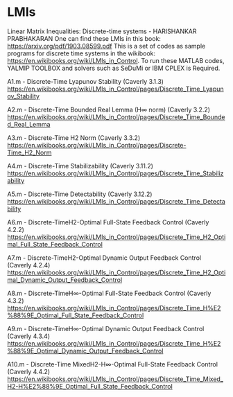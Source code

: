 # LMIs
Linear Matrix Inequalities: Discrete-time systems - HARISHANKAR PRABHAKARAN
One can find these LMIs in this book: https://arxiv.org/pdf/1903.08599.pdf
This is a set of codes as sample programs for discrete time systems in the wikibook: https://en.wikibooks.org/wiki/LMIs_in_Control.
To run these MATLAB codes, YALMIP TOOLBOX and solvers such as SeDuMi or IBM CPLEX is Required.

A1.m  - Discrete-Time Lyapunov Stability (Caverly 3.1.3)
https://en.wikibooks.org/wiki/LMIs_in_Control/pages/Discrete_Time_Lyapunov_Stability

A2.m  - Discrete-Time Bounded Real Lemma (H∞ norm) (Caverly 3.2.2)
https://en.wikibooks.org/wiki/LMIs_in_Control/pages/Discrete_Time_Bounded_Real_Lemma

A3.m  - Discrete-Time H2 Norm (Caverly 3.3.2)
https://en.wikibooks.org/wiki/LMIs_in_Control/pages/Discrete-Time_H2_Norm

A4.m  - Discrete-Time Stabilizability (Caverly 3.11.2)
https://en.wikibooks.org/wiki/LMIs_in_Control/pages/Discrete_Time_Stabilizability

A5.m  - Discrete-Time Detectability (Caverly 3.12.2)
https://en.wikibooks.org/wiki/LMIs_in_Control/pages/Discrete_Time_Detectability

A6.m  - Discrete-TimeH2-Optimal Full-State Feedback Control (Caverly 4.2.2)
https://en.wikibooks.org/wiki/LMIs_in_Control/pages/Discrete_Time_H2_Optimal_Full_State_Feedback_Control

A7.m  - Discrete-TimeH2-Optimal Dynamic Output Feedback Control (Caverly 4.2.4)
https://en.wikibooks.org/wiki/LMIs_in_Control/pages/Discrete_Time_H2_Optimal_Dynamic_Output_Feedback_Control

A8.m  - Discrete-TimeH∞-Optimal Full-State Feedback Control (Caverly 4.3.2)
https://en.wikibooks.org/wiki/LMIs_in_Control/pages/Discrete_Time_H%E2%88%9E_Optimal_Full_State_Feedback_Control

A9.m  - Discrete-TimeH∞-Optimal Dynamic Output Feedback Control (Caverly 4.3.4)
https://en.wikibooks.org/wiki/LMIs_in_Control/pages/Discrete_Time_H%E2%88%9E_Optimal_Dynamic_Output_Feedback_Control

A10.m  - Discrete-Time MixedH2-H∞-Optimal Full-State Feedback Control (Caverly 4.4.2)
https://en.wikibooks.org/wiki/LMIs_in_Control/pages/Discrete_Time_Mixed_H2-H%E2%88%9E_Optimal_Full_State_Feedback_Control
